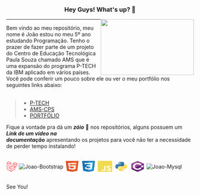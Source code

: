 
<h3 align="center">Hey Guys! What's up? 👋</h3>    
<img src="https://media.giphy.com/media/v1.Y2lkPTc5MGI3NjExYjN4dTlpNnlsNG1xM3d5eGx3OGszaGs4aWE1NTZhOGRpYzhnNTdtNyZlcD12MV9pbnRlcm5hbF9naWZfYnlfaWQmY3Q9Zw/krkrHAEodHgzP72rTI/giphy.gif" height="150px" width="250px" align="right">  
<hr align="center">
 Bem vindo ao meu repositório, meu nome é João estou no meu 5º ano estudando Programação. Tenho o prazer de fazer parte de um projeto do 
 Centro de Educação Tecnológica Paula Souza chamado AMS que é uma expansão do programa P-TECH da IBM aplicado em vários países. 
 Você pode conferir um pouco sobre ele ou ver o meu portfólio nos seguintes links abaixo: <br>
<br>

> - [P-TECH](https://www.ibm.com/blogs/ibm-comunica/ibm-e-cps/)
> - [AMS-CPS](https://www.jorgestreet.com.br/cursos/mtec-desenvolvimento-de-sistemas/)
> - [PORTFÓLIO](https://joaojesus.netlify.app)


Fique a vontade pra dá um ***zóio*** 👀 nos repositórios, alguns possuem um ___Link de um vídeo na <br>  documentação___ apresentando os projetos para você não ter a necessidade de perder tempo instalando! 

<div style="display: inline_block"><br>
  <img align="center" alt="Joao-Laravel" height="30" width="30" src="img/laravel.png">
  <img align="center" alt="Joao-Bootstrap" height="30" width="40" src="https://cdn.jsdelivr.net/gh/devicons/devicon/icons/bootstrap/bootstrap-original.svg" />    
  <img align="center" alt="Joao-HTML" height="30" width="40" src="https://raw.githubusercontent.com/devicons/devicon/master/icons/html5/html5-original.svg">
  <img align="center" alt="Joao-CSS" height="30" width="40" src="https://raw.githubusercontent.com/devicons/devicon/master/icons/css3/css3-original.svg">
  <img align="center" alt="Joao-Js" height="30" width="40" src="https://raw.githubusercontent.com/devicons/devicon/master/icons/javascript/javascript-plain.svg">
  <img align="center" alt="Joao-Python" height="30" width="40" src="https://raw.githubusercontent.com/devicons/devicon/master/icons/python/python-original.svg">
  <img align="center" alt="Joao-Csharp" height="30" width="40" src="https://raw.githubusercontent.com/devicons/devicon/master/icons/csharp/csharp-original.svg">
  <img align="center" alt="Joao-Mysql" height="30" width="40" src="https://cdn.jsdelivr.net/gh/devicons/devicon@latest/icons/mysql/mysql-original.svg" />
</div>

<br>



See You! 



<!--
**joaovsj/joaovsj** is a ✨ _special_ ✨ repository because its `README.md` (this file) appears on your GitHub profile.

Here are some ideas to get you started:

- 🔭 I’m currently working on ...
- 🌱 I’m currently learning ...
- 👯 I’m looking to collaborate on ...
- 🤔 I’m looking for help with ...
- 💬 Ask me about ...
- 📫 How to reach me: ...
- 😄 Pronouns: ...
- ⚡ Fun fact: ...
-->
